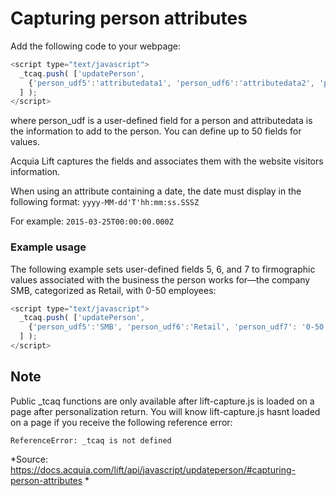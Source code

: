 # Capturing person attributes
Add the following code to your webpage:

```javascript
<script type="text/javascript">
  _tcaq.push( ['updatePerson',
    {'person_udf5':'attributedata1', 'person_udf6':'attributedata2', 'person_udf7': 'attributedata3' }
  ] );
</script>
```
where person_udf is a user-defined field for a person and attributedata is the information to add to the person. You can define up to 50 fields for values.

Acquia Lift captures the fields and associates them with the website visitors information.

When using an attribute containing a date, the date must display in the following format:
`yyyy-MM-dd'T'hh:mm:ss.SSSZ`

For example:
`2015-03-25T00:00:00.000Z`

### Example usage
The following example sets user-defined fields 5, 6, and 7 to firmographic values associated with the business the person works for—the company SMB, categorized as Retail, with 0-50 employees:

```javascript
<script type="text/javascript">
  _tcaq.push( ['updatePerson',
    {'person_udf5':'SMB', 'person_udf6':'Retail', 'person_udf7': '0-50 employees' }
  ] );
</script>
```

## Note

Public _tcaq functions are only available after lift-capture.js is loaded on a page after personalization return. You will know lift-capture.js hasnt loaded on a page if you receive the following reference error:

`ReferenceError: _tcaq is not defined`


*Source: https://docs.acquia.com/lift/api/javascript/updateperson/#capturing-person-attributes *
